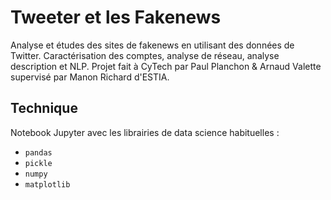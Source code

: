 # Tweeter et les Fakenews
Analyse et études des sites de fakenews en utilisant des données de Twitter. Caractérisation des comptes, analyse de réseau, analyse description et NLP.
Projet fait à CyTech par Paul Planchon & Arnaud Valette supervisé par Manon Richard d'ESTIA.

## Technique
Notebook Jupyter avec les librairies de data science habituelles :
 - `pandas`
 - `pickle`
 - `numpy`
 - `matplotlib`
